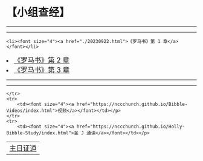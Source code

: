 <meta name="viewport" content="width=device-width,initial-scale=1.0,maximum-scale=1.0,minimum-scale=1.0,user-scalable=no">
<title>【小组查经】</title>


<style type="text/css">
.mylistdiv{width:300px;height:700px;background:#ccc;}
</style>


<h1>【小组查经】</h1>

<hr><hr>

	<li><font size="4"><a href="./20230922.html">《罗马书》第 1 章</a></font></li>
</tr>
<tr>
	<li><font size="4"><a href="./20231006.html">《罗马书》第 2 章</a></font></li>
</tr>
<tr>
	<li><font size="4"><a href="./20231013.html">《罗马书》第 3 章</a></font></li>
</tr>
<tr>
	

</ul>

<hr><hr>
<table>
	<tr>
		<td><font size="4"><a href="https://nccchurch.github.io/Sermons/">主日证道</a></font></td>

	</tr>
	<tr>
		<td><font size="4"><a href="https://nccchurch.github.io/Bibble-Videos/index.html">视频</a></font></td></p>
	</tr>
	<tr>
		<td><font size="4"><a href="https://nccchurch.github.io/Holly-Bibble-Study/index.html">圣 J 通读</a></font></td></p>
</table>
</p>

	

